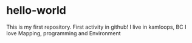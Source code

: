 # hello-world
This is my first repository. First activity in github!
I live in kamloops, BC
I love Mapping, programming and Environment 
